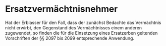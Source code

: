 # Ersatzvermächtnisnehmer

Hat der Erblasser für den Fall, dass der zunächst Bedachte das Vermächtnis nicht erwirbt, den Gegenstand des Vermächtnisses einem anderen zugewendet, so finden die für die Einsetzung eines Ersatzerben geltenden Vorschriften der §§ 2097 bis 2099 entsprechende Anwendung. 

